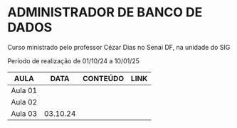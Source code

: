 # ADMINISTRADOR DE BANCO DE DADOS

Curso ministrado pelo professor Cézar Dias no Senai DF, na unidade do SIG

Período de realização de 01/10/24 a 10/01/25

| AULA | DATA | CONTEÚDO | LINK |
| :-: | :-: | :-: | :-: |
| Aula 01 | | | |
| Aula 02 | | | |
| Aula 03 | 03.10.24 | | |
